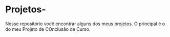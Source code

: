 # Projetos-
Nesse repositório você encontrar alguns dos meus projetos. 
O principal é o do meu Projeto de COnclusão de Curso. 
